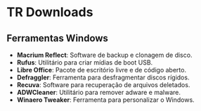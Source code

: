 # TR Downloads

## Ferramentas Windows
- **Macrium Reflect**: Software de backup e clonagem de disco.
- **Rufus**: Utilitário para criar mídias de boot USB.
- **Libre Office**: Pacote de escritório livre e de código aberto.
- **Defraggler**: Ferramenta para desfragmentar discos rígidos.
- **Recuva**: Software para recuperação de arquivos deletados.
- **ADWCleaner**: Utilitário para remover adware e malware.
- **Winaero Tweaker**: Ferramenta para personalizar o Windows.
